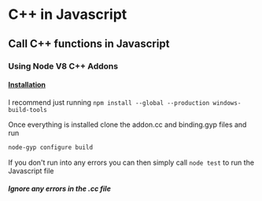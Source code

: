 # C++ in Javascript

## Call C++ functions in Javascript

### Using Node V8 C++ Addons

#### [Installation](https://github.com/nodejs/node-gyp#installation)

I recommend just running `npm install --global --production windows-build-tools`  

Once everything is installed clone the addon.cc and binding.gyp files and run

```bash
node-gyp configure build
```

If you don't run into any errors you can then simply call `node test` to run the Javascript file

##### Ignore any errors in the .cc file
